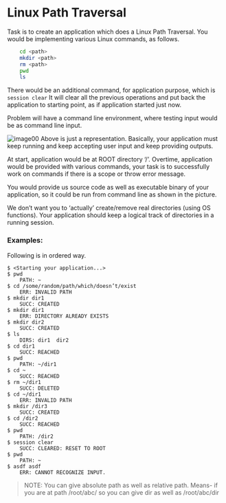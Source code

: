 # Linux Path Traversal

Task is to create an application which does a Linux Path Traversal. You would be implementing various Linux commands, as follows.

```bash
    cd <path>
    mkdir <path>
    rm <path>
    pwd
    ls
```

There would be an additional command, for application purpose, which is `session clear`
It will clear all the previous operations and put back the application to starting point, as if application started just now.

Problem will have a command line environment, where testing input would be as command line input.

![image00](https://user-images.githubusercontent.com/5993833/45589746-d78e2100-b948-11e8-826c-e2a682336985.png)
Above is just a representation. Basically, your application must keep running and keep accepting user input and keep providing outputs.

At start, application would be at ROOT directory ‘/’. Overtime, application would be provided with various commands, your task is to successfully work on commands if there is a scope or throw error message.

You would provide us source code as well as executable binary of your application, so it could be run from command line as shown in the picture.

We don’t want you to ‘actually’ create/remove real directories (using OS functions). Your application should keep a logical track of directories in a running session.

### Examples:

Following is in ordered way. 

```
$ <Starting your application...>
$ pwd
	PATH: ~
$ cd /some/random/path/which/doesn’t/exist
	ERR: INVALID PATH
$ mkdir dir1
	SUCC: CREATED
$ mkdir dir1
	ERR: DIRECTORY ALREADY EXISTS
$ mkdir dir2
	SUCC: CREATED
$ ls
	DIRS: dir1	dir2
$ cd dir1
	SUCC: REACHED
$ pwd
	PATH: ~/dir1
$ cd ~
	SUCC: REACHED
$ rm ~/dir1
	SUCC: DELETED
$ cd ~/dir1
	ERR: INVALID PATH
$ mkdir /dir3
	SUCC: CREATED
$ cd /dir2
	SUCC: REACHED
$ pwd
	PATH: /dir2
$ session clear
	SUCC: CLEARED: RESET TO ROOT
$ pwd
	PATH: ~
$ asdf asdf
	ERR: CANNOT RECOGNIZE INPUT.
```

> NOTE: You can give absolute path as well as relative path. Means- if you are at path /root/abc/ so you can give dir as well as /root/abc/dir
